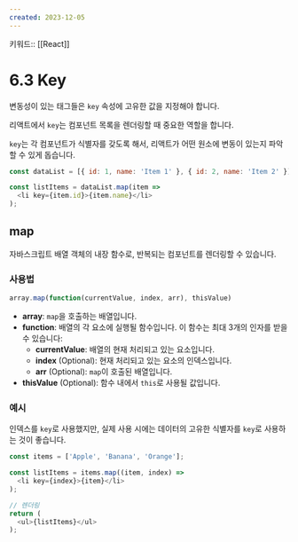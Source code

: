 ```yaml
---
created: 2023-12-05
---
```

키워드:: [[React]]

# 6.3 Key

변동성이 있는 태그들은 `key` 속성에 고유한 값을 지정해야 합니다.

리액트에서 `key`는 컴포넌트 목록을 렌더링할 때 중요한 역할을 합니다. 

`key`는 각 컴포넌트가 식별자를 갖도록 해서, 리액트가 어떤 원소에 변동이 있는지 파악할 수 있게 돕습니다.

```js
const dataList = [{ id: 1, name: 'Item 1' }, { id: 2, name: 'Item 2' }];

const listItems = dataList.map(item =>
  <li key={item.id}>{item.name}</li>
);
```

## map 

자바스크립트 배열 객체의 내장 함수로, 반복되는 컴포넌트를 렌더링할 수 있습니다.

### 사용법

```js
array.map(function(currentValue, index, arr), thisValue)
```

- **array**: `map`을 호출하는 배열입니다.
- **function**: 배열의 각 요소에 실행될 함수입니다. 이 함수는 최대 3개의 인자를 받을 수 있습니다:
    - **currentValue**: 배열의 현재 처리되고 있는 요소입니다.
    - **index** (Optional): 현재 처리되고 있는 요소의 인덱스입니다.
    - **arr** (Optional): `map`이 호출된 배열입니다.
- **thisValue** (Optional): 함수 내에서 `this`로 사용될 값입니다.

### 예시

인덱스를 `key`로 사용했지만, 실제 사용 시에는 데이터의 고유한 식별자를 `key`로 사용하는 것이 좋습니다.

```js
const items = ['Apple', 'Banana', 'Orange'];

const listItems = items.map((item, index) =>
  <li key={index}>{item}</li>
);

// 렌더링
return (
  <ul>{listItems}</ul>
);
```